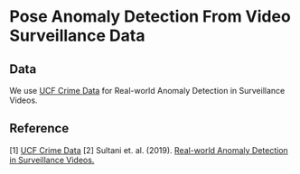 Pose Anomaly Detection From Video Surveillance Data
=================

## Data
We use [UCF Crime Data](https://www.crcv.ucf.edu/projects/real-world/) for Real-world Anomaly Detection in Surveillance Videos.

## Reference
[1] [UCF Crime Data](https://www.crcv.ucf.edu/projects/real-world/)
[2] Sultani et. al. (2019). [Real-world Anomaly Detection in Surveillance Videos.](https://arxiv.org/pdf/1801.04264.pdf) 
